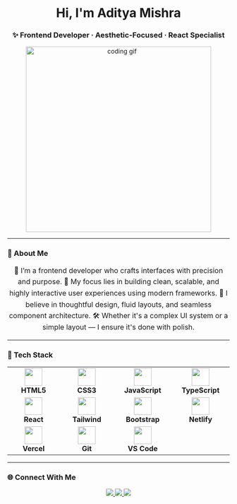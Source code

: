 <h1 align="center">Hi, I'm Aditya Mishra</h1>
<h3 align="center">✨ Frontend Developer · Aesthetic-Focused · React Specialist</h3>

<p align="center">
  <img src="https://media.giphy.com/media/qgQUggAC3Pfv687qPC/giphy.gif" width="420" alt="coding gif" />
</p>

---

### 📌 About Me

<p align="center" style="max-width:750px; font-size:1rem; line-height:1.6;">
🚀 I’m a frontend developer who crafts interfaces with precision and purpose.  
🎯 My focus lies in building clean, scalable, and highly interactive user experiences using modern frameworks.  
🎨 I believe in thoughtful design, fluid layouts, and seamless component architecture.  
🛠️ Whether it's a complex UI system or a simple layout — I ensure it's done with polish.  
</p>

---

### 🧠 Tech Stack

<table align="center">
  <tr>
    <td align="center" width="140">
      <img src="https://cdn.jsdelivr.net/gh/devicons/devicon/icons/html5/html5-original.svg" width="40" /><br/>
      <strong>HTML5</strong>
    </td>
    <td align="center" width="140">
      <img src="https://cdn.jsdelivr.net/gh/devicons/devicon/icons/css3/css3-original.svg" width="40" /><br/>
      <strong>CSS3</strong>
    </td>
    <td align="center" width="140">
      <img src="https://cdn.jsdelivr.net/gh/devicons/devicon/icons/javascript/javascript-original.svg" width="40" /><br/>
      <strong>JavaScript</strong>
    </td>
    <td align="center" width="140">
      <img src="https://cdn.jsdelivr.net/gh/devicons/devicon/icons/typescript/typescript-original.svg" width="40" /><br/>
      <strong>TypeScript</strong>
    </td>
  </tr>
  <tr>
    <td align="center" width="140">
      <img src="https://cdn.jsdelivr.net/gh/devicons/devicon/icons/react/react-original.svg" width="40" /><br/>
      <strong>React</strong>
    </td>
    <td align="center" width="140">
      <img src="https://cdn.jsdelivr.net/gh/devicons/devicon/icons/tailwindcss/tailwindcss-plain.svg" width="40" /><br/>
      <strong>Tailwind</strong>
    </td>
    <td align="center" width="140">
      <img src="https://cdn.jsdelivr.net/gh/devicons/devicon/icons/bootstrap/bootstrap-original.svg" width="40" /><br/>
      <strong>Bootstrap</strong>
    </td>
    <td align="center" width="140">
      <img src="https://www.vectorlogo.zone/logos/netlify/netlify-icon.svg" width="40" /><br/>
      <strong>Netlify</strong>
    </td>
  </tr>
  <tr>
    <td align="center" width="140">
      <img src="https://www.vectorlogo.zone/logos/vercel/vercel-icon.svg" width="40" /><br/>
      <strong>Vercel</strong>
    </td>
    <td align="center" width="140">
      <img src="https://cdn.jsdelivr.net/gh/devicons/devicon/icons/git/git-original.svg" width="40" /><br/>
      <strong>Git</strong>
    </td>
    <td align="center" width="140">
      <img src="https://cdn.jsdelivr.net/gh/devicons/devicon/icons/vscode/vscode-original.svg" width="40" /><br/>
      <strong>VS Code</strong>
    </td>
    <td align="center" width="140">
      <!-- intentionally left blank for spacing -->
    </td>
  </tr>
</table>

---

### 🌐 Connect With Me

<p align="center">
  <a href="mailto:adityamernstack@gmail.com">
    <img src="https://img.shields.io/badge/Gmail-adityamernstack%40gmail.com-D14836?style=for-the-badge&logo=gmail&logoColor=white" />
  </a>
  <a href="https://linkedin.com/in/adityamishra" target="_blank">
    <img src="https://img.shields.io/badge/LinkedIn-Aditya%20Mishra-0A66C2?style=for-the-badge&logo=linkedin&logoColor=white" />
  </a>
  <a href="https://discord.com/users/REPLACE_WITH_ID" target="_blank">
    <img src="https://img.shields.io/badge/Discord-chupmanyu-7289DA?style=for-the-badge&logo=discord&logoColor=white" />
  </a>
</p>
